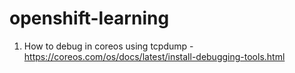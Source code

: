 # openshift-learning

1. How to debug in coreos using tcpdump - https://coreos.com/os/docs/latest/install-debugging-tools.html
